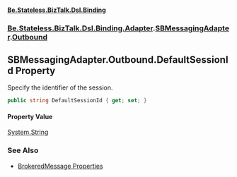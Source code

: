 #### [Be.Stateless.BizTalk.Dsl.Binding](README.md 'README')
### [Be.Stateless.BizTalk.Dsl.Binding.Adapter](Be.Stateless.BizTalk.Dsl.Binding.Adapter.md 'Be.Stateless.BizTalk.Dsl.Binding.Adapter').[SBMessagingAdapter](SBMessagingAdapter.md 'Be.Stateless.BizTalk.Dsl.Binding.Adapter.SBMessagingAdapter').[Outbound](SBMessagingAdapter.Outbound.md 'Be.Stateless.BizTalk.Dsl.Binding.Adapter.SBMessagingAdapter.Outbound')

## SBMessagingAdapter.Outbound.DefaultSessionId Property

Specify the identifier of the session.

```csharp
public string DefaultSessionId { get; set; }
```

#### Property Value
[System.String](https://docs.microsoft.com/en-us/dotnet/api/System.String 'System.String')

### See Also
- [BrokeredMessage Properties](https://docs.microsoft.com/en-us/dotnet/api/microsoft.servicebus.messaging.brokeredmessage#properties 'https://docs.microsoft.com/en-us/dotnet/api/microsoft.servicebus.messaging.brokeredmessage#properties')